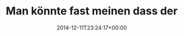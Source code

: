---
retweeted: false
source: <a href="http://twitter.com" rel="nofollow">Twitter Web Client</a>
entities:
  user_mentions: []
  urls: []
  symbols: []
  media:
  - expanded_url: https://twitter.com/bascht/status/543184523773874176/photo/1
    indices:
    - '90'
    - '112'
    url: http://t.co/StohmVseUN
    media_url: http://pbs.twimg.com/media/B4nHchFIEAAOBgk.png
    id_str: '543184522804989952'
    id: '543184522804989952'
    media_url_https: https://pbs.twimg.com/media/B4nHchFIEAAOBgk.png
    sizes:
      small:
        w: '616'
        h: '680'
        resize: fit
      large:
        w: '1275'
        h: '1408'
        resize: fit
      medium:
        w: '1087'
        h: '1200'
        resize: fit
      thumb:
        w: '150'
        h: '150'
        resize: crop
    type: photo
    display_url: pic.twitter.com/StohmVseUN
  hashtags: []
display_text_range:
- '0'
- '112'
favorite_count: '2'
id_str: '543184523773874176'
truncated: false
retweet_count: '0'
id: '543184523773874176'
possibly_sensitive: false
created_at: Thu Dec 11 23:24:17 +0000 2014
favorited: false
full_text: Man könnte fast meinen dass der englische Garten den Münchener Nahverkehr
  verkompliziert.
lang: de
extended_entities:
  media:
  - expanded_url: https://twitter.com/bascht/status/543184523773874176/photo/1
    indices:
    - '90'
    - '112'
    url: http://t.co/StohmVseUN
    media_url: http://pbs.twimg.com/media/B4nHchFIEAAOBgk.png
    id_str: '543184522804989952'
    id: '543184522804989952'
    media_url_https: https://pbs.twimg.com/media/B4nHchFIEAAOBgk.png
    sizes:
      small:
        w: '616'
        h: '680'
        resize: fit
      large:
        w: '1275'
        h: '1408'
        resize: fit
      medium:
        w: '1087'
        h: '1200'
        resize: fit
      thumb:
        w: '150'
        h: '150'
        resize: crop
    type: photo
    display_url: pic.twitter.com/StohmVseUN
tags:
- pesos:twitter
date: '2014-12-11T23:24:17+00:00'
src: https://twitter.com/bascht/status/543184523773874176
original_url: https://twitter.com/bascht/status/543184523773874176
type: twitter_tweet
media_url: https://img.bascht.com/twitter/pbs.twimg.com/media/B4nHchFIEAAOBgk.png
text: Man könnte fast meinen dass der englische Garten den Münchener Nahverkehr verkompliziert.
title: Man könnte fast meinen dass der

---